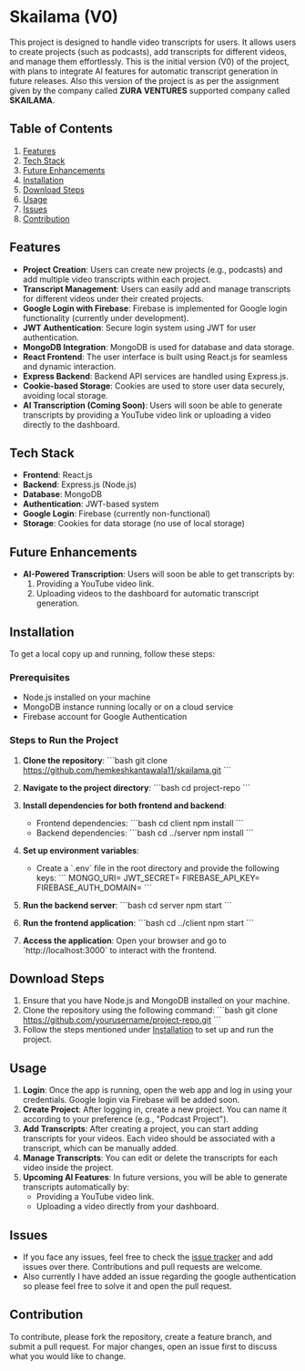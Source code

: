 # Skailama (V0)

This project is designed to handle video transcripts for users. It allows users to create projects (such as podcasts), add transcripts for different videos, and manage them effortlessly. This is the initial version (V0) of the project, with plans to integrate AI features for automatic transcript generation in future releases.
Also this version of the project is as per the assignment given by the company called **ZURA VENTURES** supported company called **SKAILAMA**.

## Table of Contents
1. [Features](#features)
2. [Tech Stack](#tech-stack)
3. [Future Enhancements](#future-enhancements)
4. [Installation](#installation)
5. [Download Steps](#download-steps)
6. [Usage](#usage)
7. [Issues](#issues)
8. [Contribution](#contribution)

## Features
- **Project Creation**: Users can create new projects (e.g., podcasts) and add multiple video transcripts within each project.
- **Transcript Management**: Users can easily add and manage transcripts for different videos under their created projects.
- **Google Login with Firebase**: Firebase is implemented for Google login functionality (currently under development).
- **JWT Authentication**: Secure login system using JWT for user authentication.
- **MongoDB Integration**: MongoDB is used for database and data storage.
- **React Frontend**: The user interface is built using React.js for seamless and dynamic interaction.
- **Express Backend**: Backend API services are handled using Express.js.
- **Cookie-based Storage**: Cookies are used to store user data securely, avoiding local storage.
- **AI Transcription (Coming Soon)**: Users will soon be able to generate transcripts by providing a YouTube video link or uploading a video directly to the dashboard.

## Tech Stack
- **Frontend**: React.js
- **Backend**: Express.js (Node.js)
- **Database**: MongoDB
- **Authentication**: JWT-based system
- **Google Login**: Firebase (currently non-functional)
- **Storage**: Cookies for data storage (no use of local storage)

## Future Enhancements
- **AI-Powered Transcription**: Users will soon be able to get transcripts by:
  1. Providing a YouTube video link.
  2. Uploading videos to the dashboard for automatic transcript generation.
  
## Installation

To get a local copy up and running, follow these steps:

### Prerequisites
- Node.js installed on your machine
- MongoDB instance running locally or on a cloud service
- Firebase account for Google Authentication

### Steps to Run the Project
1. **Clone the repository**:
   \`\`\`bash
   git clone https://github.com/hemkeshkantawala11/skailama.git
   \`\`\` 

2. **Navigate to the project directory**:
   \`\`\`bash
   cd project-repo
   \`\`\`

3. **Install dependencies for both frontend and backend**:
   - Frontend dependencies:
     \`\`\`bash
     cd client
     npm install
     \`\`\`
   - Backend dependencies:
     \`\`\`bash
     cd ../server
     npm install
     \`\`\`

4. **Set up environment variables**:
   - Create a \`.env\` file in the root directory and provide the following keys:
     \`\`\`
     MONGO_URI=<Your MongoDB Connection String>
     JWT_SECRET=<Your JWT Secret>
     FIREBASE_API_KEY=<Your Firebase API Key>
     FIREBASE_AUTH_DOMAIN=<Your Firebase Auth Domain>
     \`\`\`

5. **Run the backend server**:
   \`\`\`bash
   cd server
   npm start
   \`\`\`

6. **Run the frontend application**:
   \`\`\`bash
   cd ../client
   npm start
   \`\`\`

7. **Access the application**:
   Open your browser and go to \`http://localhost:3000\` to interact with the frontend.

## Download Steps
1. Ensure that you have Node.js and MongoDB installed on your machine.
2. Clone the repository using the following command:
   \`\`\`bash
   git clone https://github.com/yourusername/project-repo.git
   \`\`\`
3. Follow the steps mentioned under [Installation](#installation) to set up and run the project.

## Usage
1. **Login**: Once the app is running, open the web app and log in using your credentials. Google login via Firebase will be added soon.
2. **Create Project**: After logging in, create a new project. You can name it according to your preference (e.g., "Podcast Project").
3. **Add Transcripts**: After creating a project, you can start adding transcripts for your videos. Each video should be associated with a transcript, which can be manually added.
4. **Manage Transcripts**: You can edit or delete the transcripts for each video inside the project.
5. **Upcoming AI Features**: In future versions, you will be able to generate transcripts automatically by:
   - Providing a YouTube video link.
   - Uploading a video directly from your dashboard.

## Issues
- If you face any issues, feel free to check the [issue tracker](https://github.com/hemkeshkantawala11/skailama/issues) and add issues over there. Contributions and pull requests are welcome.
- Also currently I have added an issue regarding the google authentication so please feel free to solve it and open the pull request.

## Contribution
To contribute, please fork the repository, create a feature branch, and submit a pull request. For major changes, open an issue first to discuss what you would like to change.

